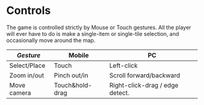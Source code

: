 # Controls

The game is controlled strictly by Mouse or Touch gestures. All the player will ever have to do is make a single-item or single-tile selection, and occasionally move around the map.

| *Gesture* | Mobile | PC |
| -- | -- | -- |
| Select/Place | Touch | Left-click |
| Zoom in/out | Pinch out/in | Scroll forward/backward |
| Move camera | Touch&hold-drag | Right-click-drag / edge detect. |















